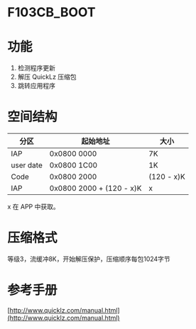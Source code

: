 # F103CB_BOOT

# 功能
1. 检测程序更新
2. 解压 QuickLz 压缩包
3. 跳转应用程序

# 空间结构

|分区|起始地址| 大小|
|--|--|--|
|IAP|0x0800 0000|7K|
|user date|0x0800 1C00|1K|
|Code|0x0800 2000|(120 - x)K|
|IAP|0x0800 2000 + (120 - x)K|x|

x 在 APP 中获取。

# 压缩格式

等级3，流缓冲8K，开始解压保护，压缩顺序每包1024字节

# 参考手册

[http://www.quicklz.com/manual.html](http://www.quicklz.com/manual.html)


